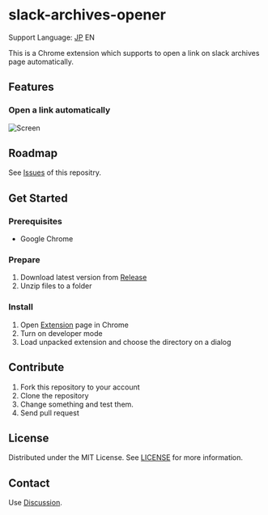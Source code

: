 # slack-archives-opener

Support Language: [JP](README.md) EN

This is a Chrome extension which supports to open a link on slack archives page automatically. 

## Features

### Open a link automatically

![Screen](./screen/screen01.png)

## Roadmap

See [Issues](https://github.com/goataka/slack-archives-opener/issues) of this repositry.

## Get Started

### Prerequisites

- Google Chrome

### Prepare

1. Download latest version from [Release](https://github.com/goataka/slack-archives-opener/releases)
1. Unzip files to a folder

### Install

1. Open [Extension](chrome://extensions/) page in Chrome
1. Turn on developer mode
1. Load unpacked extension and choose the directory on a dialog

## Contribute

1. Fork this repository to your account
1. Clone the repository
1. Change something and test them.
1. Send pull request

## License

Distributed under the MIT License. See [LICENSE](LICENSE) for more information.

## Contact

Use [Discussion](https://github.com/goataka/slack-archives-opener/discussions).
